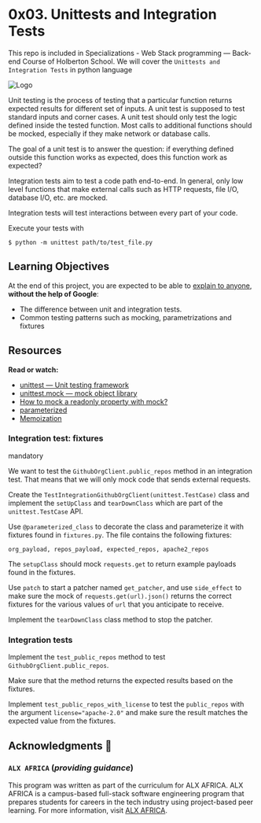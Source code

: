 0x03. Unittests and Integration Tests
=====================================

This repo is included in Specializations - Web Stack programming ― Back-end Course of Holberton School. We will cover the `Unittests and Integration Tests` in python language

![Logo](https://www.howtogeek.com/wp-content/uploads/2021/05/laptop-with-terminal-big.png?height=200p&trim=2,2,2,50)

Unit testing is the process of testing that a particular function returns expected results for different set of inputs. A unit test is supposed to test standard inputs and corner cases. A unit test should only test the logic defined inside the tested function. Most calls to additional functions should be mocked, especially if they make network or database calls.

The goal of a unit test is to answer the question: if everything defined outside this function works as expected, does this function work as expected?

Integration tests aim to test a code path end-to-end. In general, only low level functions that make external calls such as HTTP requests, file I/O, database I/O, etc. are mocked.

Integration tests will test interactions between every part of your code.

Execute your tests with

    $ python -m unittest path/to/test_file.py

Learning Objectives
-------------------

At the end of this project, you are expected to be able to [explain to anyone](https://intranet.hbtn.io/rltoken/YPwJ2XFk6SxPAXslU2EK0g "explain to anyone"), **without the help of Google**:

*   The difference between unit and integration tests.
*   Common testing patterns such as mocking, parametrizations and fixtures

Resources
---------

**Read or watch:**

*   [unittest — Unit testing framework](https://intranet.hbtn.io/rltoken/gvyg14PB6pkk6rLIlZfMOw "unittest — Unit testing framework")
*   [unittest.mock — mock object library](https://intranet.hbtn.io/rltoken/IRUwzh16CVuEUH2x3KgDUA "unittest.mock — mock object library")
*   [How to mock a readonly property with mock?](https://intranet.hbtn.io/rltoken/sQRCH33cRr2FpNeI7L828g "How to mock a readonly property with mock?")
*   [parameterized](https://intranet.hbtn.io/rltoken/D1MlxxxgWbJa6rLsJlWTpA "parameterized")
*   [Memoization](https://intranet.hbtn.io/rltoken/oiljWJGvcWuJibuc6cX0ww "Memoization")


### Integration test: fixtures

mandatory

We want to test the `GithubOrgClient.public_repos` method in an integration test. That means that we will only mock code that sends external requests.

Create the `TestIntegrationGithubOrgClient(unittest.TestCase)` class and implement the `setUpClass` and `tearDownClass` which are part of the `unittest.TestCase` API.

Use `@parameterized_class` to decorate the class and parameterize it with fixtures found in `fixtures.py`. The file contains the following fixtures:

    org_payload, repos_payload, expected_repos, apache2_repos
    

The `setupClass` should mock `requests.get` to return example payloads found in the fixtures.

Use `patch` to start a patcher named `get_patcher`, and use `side_effect` to make sure the mock of `requests.get(url).json()` returns the correct fixtures for the various values of `url` that you anticipate to receive.

Implement the `tearDownClass` class method to stop the patcher.

### Integration tests

Implement the `test_public_repos` method to test `GithubOrgClient.public_repos`.

Make sure that the method returns the expected results based on the fixtures.

Implement `test_public_repos_with_license` to test the `public_repos` with the argument `license="apache-2.0"` and make sure the result matches the expected value from the fixtures.

## Acknowledgments :mega: 

### **`ALX AFRICA`** (*providing guidance*)
This program was written as part of the curriculum for ALX AFRICA.
ALX AFRICA is a campus-based full-stack software engineering program
that prepares students for careers in the tech industry using project-based
peer learning. For more information, visit [ALX AFRICA](https://www.alxafrica.com/).
